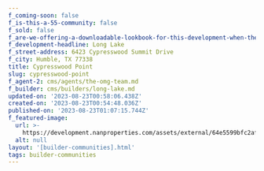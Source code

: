 ```yaml
---
f_coming-soon: false
f_is-this-a-55-community: false
f_sold: false
f_are-we-offering-a-downloadable-lookbook-for-this-development-when-they-submit-their-contact-info: false
f_development-headline: Long Lake
f_street-address: 6423 Cypresswood Summit Drive
f_city: Humble, TX 77338
title: Cypresswood Point
slug: cypresswood-point
f_agent-2: cms/agents/the-omg-team.md
f_builder: cms/builders/long-lake.md
updated-on: '2023-08-23T00:58:06.438Z'
created-on: '2023-08-23T00:54:48.036Z'
published-on: '2023-08-23T01:07:15.744Z'
f_featured-image:
  url: >-
    https://development.nanproperties.com/assets/external/64e5599bfc2afbe78141cbb6_new-homes-community-cypresswood-point.webp
  alt: null
layout: '[builder-communities].html'
tags: builder-communities
---
```




